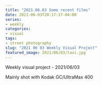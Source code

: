 ```yaml
---
title: "2021.06.03 Some recent films"
date: 2021-06-03T20:17:17-04:00
series:
- weekly
categories:
- visual
tags:
- street photography
slug: "2021 06 03 Weekly Visual Project"
featured_image: 2021/06/03/taxi.jpg
---
```


Weekly visual project - 2021/06/03

Mainly shot with Kodak GC/UltraMax 400
<!--more-->
<!--toc-->
